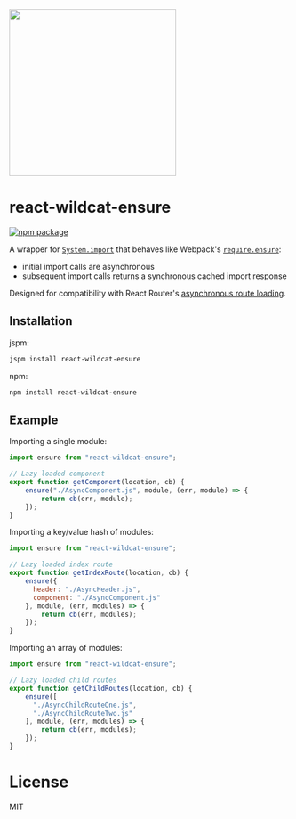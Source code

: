 <img src="http://static.nfl.com/static/content/public/static/img/logos/nfl-engineering-light.svg" width="300" />

# react-wildcat-ensure

[![npm package](https://img.shields.io/npm/v/react-wildcat-ensure.svg?style=flat-square)](https://www.npmjs.org/package/react-wildcat-ensure)

A wrapper for [`System.import`](https://github.com/systemjs/systemjs) that behaves like Webpack's [`require.ensure`](https://webpack.github.io/docs/code-splitting.html#require-ensure):

- initial import calls are asynchronous
- subsequent import calls returns a synchronous cached import response

Designed for compatibility with React Router's [asynchronous route loading](https://github.com/rackt/react-router/blob/master/docs/guides/advanced/DynamicRouting.md).

## Installation

jspm:

```bash
jspm install react-wildcat-ensure
```

npm:

```bash
npm install react-wildcat-ensure
```

## Example

Importing a single module:

```js
import ensure from "react-wildcat-ensure";

// Lazy loaded component
export function getComponent(location, cb) {
    ensure("./AsyncComponent.js", module, (err, module) => {
        return cb(err, module);
    });
}
```

Importing a key/value hash of modules:

```js
import ensure from "react-wildcat-ensure";

// Lazy loaded index route
export function getIndexRoute(location, cb) {
    ensure({
      header: "./AsyncHeader.js",
      component: "./AsyncComponent.js"
    }, module, (err, modules) => {
        return cb(err, modules);
    });
}
```

Importing an array of modules:

```js
import ensure from "react-wildcat-ensure";

// Lazy loaded child routes
export function getChildRoutes(location, cb) {
    ensure([
      "./AsyncChildRouteOne.js",
      "./AsyncChildRouteTwo.js"
    ], module, (err, modules) => {
        return cb(err, modules);
    });
}
```

# License

MIT
